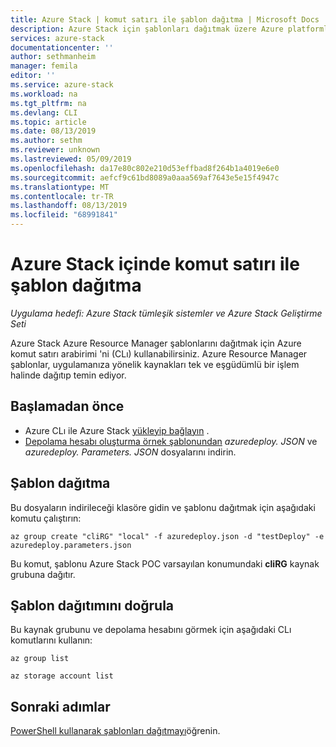 ```yaml
---
title: Azure Stack | komut satırı ile şablon dağıtma | Microsoft Docs
description: Azure Stack için şablonları dağıtmak üzere Azure platformlar arası komut satırı arabirimi 'ni (CLı) nasıl kullanacağınızı öğrenin.
services: azure-stack
documentationcenter: ''
author: sethmanheim
manager: femila
editor: ''
ms.service: azure-stack
ms.workload: na
ms.tgt_pltfrm: na
ms.devlang: CLI
ms.topic: article
ms.date: 08/13/2019
ms.author: sethm
ms.reviewer: unknown
ms.lastreviewed: 05/09/2019
ms.openlocfilehash: da17e80c802e210d53effbad8f264b1a4019e6e0
ms.sourcegitcommit: aefcf9c61bd8089a0aaa569af7643e5e15f4947c
ms.translationtype: MT
ms.contentlocale: tr-TR
ms.lasthandoff: 08/13/2019
ms.locfileid: "68991841"
---
```

# <a name="deploy-a-template-with-the-command-line-in-azure-stack"></a>Azure Stack içinde komut satırı ile şablon dağıtma

*Uygulama hedefi: Azure Stack tümleşik sistemler ve Azure Stack Geliştirme Seti*

Azure Stack Azure Resource Manager şablonlarını dağıtmak için Azure komut satırı arabirimi 'ni (CLı) kullanabilirsiniz. Azure Resource Manager şablonlar, uygulamanıza yönelik kaynakları tek ve eşgüdümlü bir işlem halinde dağıtıp temin ediyor.

## <a name="before-you-begin"></a>Başlamadan önce

- Azure CLı ile Azure Stack [yükleyip bağlayın](azure-stack-version-profiles-azurecli2.md) .
- [Depolama hesabı oluşturma örnek şablonundan](https://github.com/Azure/AzureStack-QuickStart-Templates/tree/master/101-create-storage-account) *azuredeploy. JSON* ve *azuredeploy. Parameters. JSON* dosyalarını indirin.

## <a name="deploy-template"></a>Şablon dağıtma

Bu dosyaların indirileceği klasöre gidin ve şablonu dağıtmak için aşağıdaki komutu çalıştırın:

```azurecli
az group create "cliRG" "local" -f azuredeploy.json -d "testDeploy" -e azuredeploy.parameters.json
```

Bu komut, şablonu Azure Stack POC varsayılan konumundaki **cliRG** kaynak grubuna dağıtır.

## <a name="validate-template-deployment"></a>Şablon dağıtımını doğrula

Bu kaynak grubunu ve depolama hesabını görmek için aşağıdaki CLı komutlarını kullanın:

```azurecli
az group list

az storage account list
```

## <a name="next-steps"></a>Sonraki adımlar

[PowerShell kullanarak şablonları dağıtmayı](azure-stack-deploy-template-powershell.md)öğrenin.
